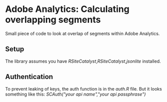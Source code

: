 # Adobe Analytics: Calculating overlapping segments
Small piece of code to look at overlap of segments within Adobe Analytics.

## Setup
The library assumes you have _RSiteCatalyst_,_RSiteCatalyst_,_jsonlite_ installed.

## Authentication
To prevent leaking of keys, the auth function is in the _auth.R_ file. But it looks something like this:
_SCAuth("your api name","your api passphrase")_

##
